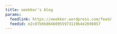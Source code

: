 ```yaml
---
title: oeekker’s blog
params:
  feedlink: https://oeekker.wordpress.com/feed/
  feedid: e2c87b0b08460955973119b4e2698857
---
```


